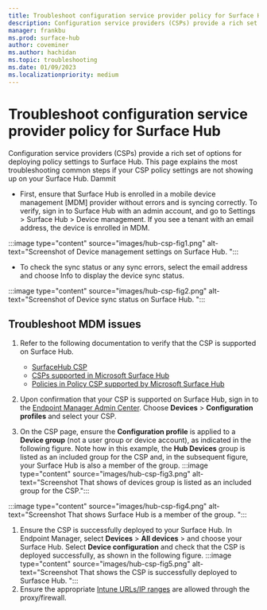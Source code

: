 ```yaml
---
title: Troubleshoot configuration service provider policy for Surface Hub
description: Configuration service providers (CSPs) provide a rich set of options for deploying policy settings to Surface Hub. This page explains the most troubleshooting common steps if your CSP policy settings are not showing up on your Surface Hub.
manager: frankbu
ms.prod: surface-hub
author: coveminer
ms.author: hachidan
ms.topic: troubleshooting
ms.date: 01/09/2023
ms.localizationpriority: medium
---
```

# Troubleshoot configuration service provider policy for Surface Hub

Configuration service providers (CSPs) provide a rich set of options for deploying policy settings to Surface Hub. This page explains the most troubleshooting common steps if your CSP policy settings are not showing up on your Surface Hub. Dammit
 
- First, ensure that Surface Hub is enrolled in a mobile device management [MDM] provider without errors and is syncing correctly. To verify, sign in to Surface Hub with an admin account, and go to Settings > Surface Hub > Device management. If you see a tenant with an email address, the device is enrolled in MDM.

:::image type="content" source="images/hub-csp-fig1.png" alt-text="Screenshot of Device management settings on Surface Hub. ":::

- To check the sync status or any sync errors, select the email address and choose Info to display the device sync status.

:::image type="content" source="images/hub-csp-fig2.png" alt-text="Screenshot of Device sync status on Surface Hub. ":::

## Troubleshoot MDM issues

1. Refer to the following documentation to verify that the CSP is supported on Surface Hub. 
    - [SurfaceHub CSP](windows/client-management/mdm/surfacehub-csp)
    - [CSPs supported in Microsoft Surface Hub](windows/client-management/mdm/configuration-service-provider-support#csps-supported-in-microsoft-surface-hub)
    - [Policies in Policy CSP supported by Microsoft Surface Hub](windows/client-management/mdm/policies-in-policy-csp-supported-by-surface-hub)


2. Upon confirmation that your CSP is supported on Surface Hub, sign in to the [Endpoint Manager Admin Center](https://endpoint.microsoft.com/). Choose **Devices** > **Configuration profiles** and select your CSP.
3. On the CSP page, ensure the **Configuration profile** is applied to a **Device group** (not a user group or device account), as indicated in the following figure. Note how in this example, the **Hub Devices** group is listed as an included group for the CSP and, in the subsequent figure, your Surface Hub is also a member of the group.
:::image type="content" source="images/hub-csp-fig3.png" alt-text="Screenshot That shows of devices group is listed as an included group for the CSP.":::

:::image type="content" source="images/hub-csp-fig4.png" alt-text="Screenshot That shows Surface Hub is a member of the group. ":::

1. Ensure the CSP is successfully deployed to your Surface Hub. In Endpoint Manager, select **Devices** > **All devices** > and choose your Surface Hub. Select **Device configuration** and check that the CSP is deployed successfully, as shown in the following figure.
:::image type="content" source="images/hub-csp-fig5.png" alt-text="Screenshot That shows the CSP is successfully deployed to Surfasce Hub. ":::
1. Ensure the appropriate [Intune URLs/IP ranges](/mem/intune/fundamentals/intune-endpoints) are allowed through the proxy/firewall.

 

